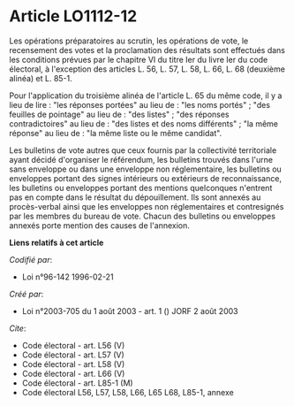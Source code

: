 # Article LO1112-12

Les opérations préparatoires au scrutin, les opérations de vote, le recensement des votes et la proclamation des résultats
sont effectués dans les conditions prévues par le chapitre VI du titre Ier du livre Ier du code électoral, à l'exception des
articles L. 56, L. 57, L. 58, L. 66, L. 68 (deuxième alinéa) et L. 85-1.

Pour l'application du troisième alinéa de l'article L. 65 du même code, il y a lieu de lire : "les réponses portées" au lieu
de : "les noms portés" ; "des feuilles de pointage" au lieu de : "des listes" ; "des réponses contradictoires" au lieu de :
"des listes et des noms différents" ; "la même réponse" au lieu de : "la même liste ou le même candidat".

Les bulletins de vote autres que ceux fournis par la collectivité territoriale ayant décidé d'organiser le référendum, les
bulletins trouvés dans l'urne sans enveloppe ou dans une enveloppe non réglementaire, les bulletins ou enveloppes portant des
signes intérieurs ou extérieurs de reconnaissance, les bulletins ou enveloppes portant des mentions quelconques n'entrent pas
en compte dans le résultat du dépouillement. Ils sont annexés au procès-verbal ainsi que les enveloppes non réglementaires et
contresignés par les membres du bureau de vote. Chacun des bulletins ou enveloppes annexés porte mention des causes de
l'annexion.

**Liens relatifs à cet article**

_Codifié par_:

  - Loi n°96-142 1996-02-21

_Créé par_:

  - Loi n°2003-705 du 1 août 2003 - art. 1 () JORF 2 août 2003

_Cite_:

  - Code électoral - art. L56 (V)
  - Code électoral - art. L57 (V)
  - Code électoral - art. L58 (V)
  - Code électoral - art. L66 (V)
  - Code électoral - art. L85-1 (M)
  - Code électoral L56, L57, L58, L66, L65 L68, L85-1, annexe
